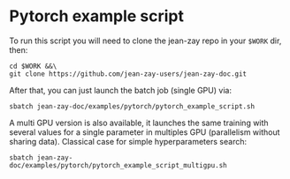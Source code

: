 # Pytorch example script

To run this script you will need to clone the jean-zay repo in your `$WORK`
dir, then:
```
cd $WORK &&\
git clone https://github.com/jean-zay-users/jean-zay-doc.git
```

After that, you can just launch the batch job (single GPU) via:
```
sbatch jean-zay-doc/examples/pytorch/pytorch_example_script.sh
```

A multi GPU version is also available, it launches the same training with
several values for a single parameter in multiples GPU (parallelism without sharing
data). Classical case for simple hyperparameters search:
```
sbatch jean-zay-doc/examples/pytorch/pytorch_example_script_multigpu.sh
```

